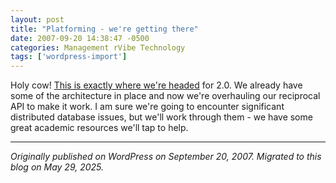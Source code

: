```yaml
---
layout: post
title: "Platforming - we're getting there"
date: 2007-09-20 14:38:47 -0500
categories: Management rVibe Technology
tags: ['wordpress-import']
---
```


Holy cow! [This is exactly where we're headed](http://www.unionsquareventures.com/2007/09/i_want_a_new_pl.html) for 2.0. We already have some of the architecture in place and now we're overhauling our reciprocal API to make it work. I am sure we're going to encounter significant distributed database issues, but we'll work through them - we have some great academic resources we'll tap to help.

---

*Originally published on WordPress on September 20, 2007. Migrated to this blog on May 29, 2025.*
